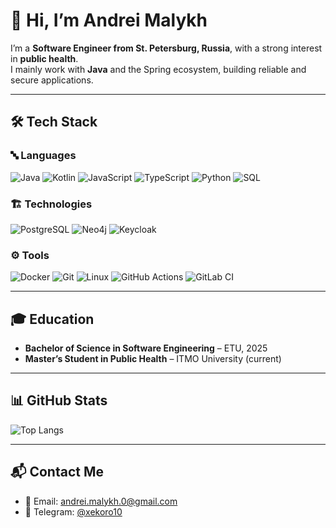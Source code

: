 # 👋 Hi, I’m Andrei Malykh

I’m a **Software Engineer from St. Petersburg, Russia**, with a strong interest in **public health**.  
I mainly work with **Java** and the Spring ecosystem, building reliable and secure applications.  

---

## 🛠️ Tech Stack

### 🔤 Languages
![Java](https://img.shields.io/badge/Java-007396?style=for-the-badge&logo=openjdk&logoColor=white)
![Kotlin](https://img.shields.io/badge/Kotlin-7F52FF?style=for-the-badge&logo=kotlin&logoColor=white)
![JavaScript](https://img.shields.io/badge/JavaScript-F7DF1E?style=for-the-badge&logo=javascript&logoColor=black)
![TypeScript](https://img.shields.io/badge/TypeScript-3178C6?style=for-the-badge&logo=typescript&logoColor=white)
![Python](https://img.shields.io/badge/Python-3776AB?style=for-the-badge&logo=python&logoColor=white)
![SQL](https://img.shields.io/badge/SQL-003B57?style=for-the-badge&logo=postgresql&logoColor=white)

### 🏗️ Technologies
![PostgreSQL](https://img.shields.io/badge/PostgreSQL-336791?style=for-the-badge&logo=postgresql&logoColor=white)
![Neo4j](https://img.shields.io/badge/Neo4j-018bff?style=for-the-badge&logo=neo4j&logoColor=white)
![Keycloak](https://img.shields.io/badge/Keycloak-35495E?style=for-the-badge&logo=keycloak&logoColor=white)

### ⚙️ Tools
![Docker](https://img.shields.io/badge/Docker-2496ED?style=for-the-badge&logo=docker&logoColor=white)
![Git](https://img.shields.io/badge/Git-F05032?style=for-the-badge&logo=git&logoColor=white)
![Linux](https://img.shields.io/badge/Linux-FCC624?style=for-the-badge&logo=linux&logoColor=black)
![GitHub Actions](https://img.shields.io/badge/GitHub_Actions-2088FF?style=for-the-badge&logo=githubactions&logoColor=white)
![GitLab CI](https://img.shields.io/badge/GitLab_CI-FCA121?style=for-the-badge&logo=gitlab&logoColor=white)

---
## 🎓 Education

- **Bachelor of Science in Software Engineering** – ETU, 2025  
- **Master’s Student in Public Health** – ITMO University (current)  

---

## 📊 GitHub Stats

![Top Langs](https://github-readme-stats.vercel.app/api/top-langs/?username=jonx8&layout=compact&hide=jupyter%20notebook&theme=default)

---

## 📬 Contact Me

- 📧 Email: [andrei.malykh.0@gmail.com](mailto:andrei.malykh.0@gmail.com) 
- 💬 Telegram: [@xekoro10](https://t.me/xekoro10)  
